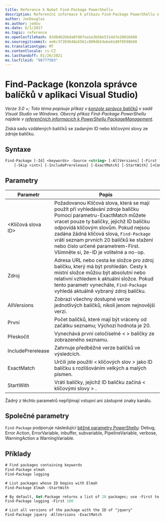 ```yaml
---
title: Reference k NuGet Find-Package PowerShellu
description: Referenční informace k příkazu Find-Package PowerShellu v konzole správce balíčků NuGet v aplikaci Visual Studio.
author: JonDouglas
ms.author: jodou
ms.date: 6/1/2017
ms.topic: reference
ms.openlocfilehash: 83d0d62bbda07d07ea1e3b58e531447e2001b680
ms.sourcegitcommit: ee6c3f203648a5561c809db54ebeb1d0f0598b68
ms.translationtype: MT
ms.contentlocale: cs-CZ
ms.lasthandoff: 01/26/2021
ms.locfileid: "98777503"
---
```

# <a name="find-package-package-manager-console-in-visual-studio"></a>Find-Package (konzola správce balíčků v aplikaci Visual Studio)

*Verze 3.0 +; Toto téma popisuje příkaz v [konzole správce balíčků](../../consume-packages/install-use-packages-powershell.md) v sadě Visual Studio ve Windows. Obecný příkaz Find-Package PowerShellu najdete v [referenčních informacích k PowerShellu PackageManagement](/powershell/module/packagemanagement/?view=powershell-6).*

Získá sadu vzdálených balíčků se zadaným ID nebo klíčovými slovy ze zdroje balíčku.

## <a name="syntax"></a>Syntaxe

```ps
Find-Package [-Id] <keywords> -Source <string> [-AllVersions] [-First [<int>]]
    [-Skip <int>] [-IncludePrerelease] [-ExactMatch] [-StartWith] [<CommonParameters>]
```

## <a name="parameters"></a>Parametry

| Parametr | Popis |
| --- | --- |
| &lt;Klíčová slova ID&gt; | Požadovanou Klíčová slova, která se mají použít při vyhledávání zdroje balíčku Pomocí parametru-ExactMatch můžete vracet pouze ty balíčky, jejichž ID balíčku odpovídá klíčovým slovům. Pokud nejsou zadána žádná klíčová slova, `Find-Package` vrátí seznam prvních 20 balíčků ke stažení nebo číslo určené parametrem-First. Všimněte si, že-ID je volitelné a no-op. |
| Zdroj | Adresa URL nebo cesta ke složce pro zdroj balíčku, který má být prohledán. Cesty k místní složce můžou být absolutní nebo relativní vzhledem k aktuální složce. Pokud tento parametr vynecháte, `Find-Package` vyhledá aktuálně vybraný zdroj balíčku. |
| AllVersions | Zobrazí všechny dostupné verze jednotlivých balíčků, nikoli jenom nejnovější verzi. |
| První | Počet balíčků, které mají být vráceny od začátku seznamu; Výchozí hodnota je 20. |
| Přeskočit | Vynechává první celočíselné &lt; &gt; balíčky ze zobrazeného seznamu.  |
| IncludePrerelease | Zahrnuje předběžné verze balíčků ve výsledcích. |
| ExactMatch | Určili jste použití &lt; klíčových slov &gt; jako ID balíčku s rozlišováním velkých a malých písmen. |
| StartWith | Vrátí balíčky, jejichž ID balíčku začíná &lt; klíčovými slovy &gt; . |

Žádný z těchto parametrů nepřijímají vstupní ani zástupné znaky kanálu.

## <a name="common-parameters"></a>Společné parametry

`Find-Package` podporuje následující [běžné parametry PowerShellu](/powershell/module/microsoft.powershell.core/about/about_commonparameters): Debug, Error Action, ErrorVariable, inbuffer, subvariable, PipelineVariable, verbose, WarningAction a WarningVariable.

## <a name="examples"></a>Příklady

```ps
# Find packages containing keywords
Find-Package elmah
Find-Package logging

# List packages whose ID begins with Elmah
Find-Package Elmah -StartWith

# By default, Get-Package returns a list of 20 packages; use -First to show more
Find-Package logging -First 100

# List all versions of the package with the ID of "jquery"
Find-Package jquery -AllVersions -ExactMatch
```